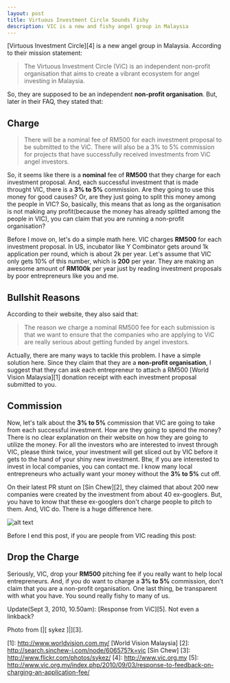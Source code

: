 ```yaml
---
layout: post
title: Virtuous Investment Circle Sounds Fishy
description: VIC is a new and fishy angel group in Malaysia
---
```


[Virtuous Investment Circle][4] is a new angel group in Malaysia. According to their mission statement:

<blockquote>
The Virtuous Investment Circle (ViC) is an independent
non-profit organisation that aims to create a vibrant
ecosystem for angel investing in Malaysia.
</blockquote>

So, they are supposed to be an independent <b>non-profit
organisation</b>. But, later in their FAQ, they stated that:

## Charge

<blockquote>
There will be a nominal fee of RM500 for each investment
proposal to be submitted to the ViC. There will also be a
3% to 5% commission for projects that have successfully
received investments from ViC angel investors.
</blockquote>

So, it seems like there is a <b>nominal</b> fee of <b>RM500</b> that they
charge for each investment proposal. And, each successful investment
that is made throught VIC, there is a <b>3% to 5%</b> commission. Are they
going to use this money for good causes? Or, are they just going to
split this money among the people in VIC? So, basically, this means that
as long as the organisation is not making any profit(because the money
has already splitted among the people in VIC), you can claim that you
are running a non-profit organisation?

Before I move on, let's do a simple math here. VIC charges <b>RM500</b>
for each investment proposal. In US, incubator like Y Combinator gets
around 1k application per round, which is about 2k per year. Let's
assume that VIC only gets 10% of this number, which is <b>200</b> per year.
They are making an awesome amount of <b>RM100k</b> per year just by reading
investment proposals by poor entrepreneurs like you and me.

## Bullshit Reasons

According to their website, they also said that:

<blockquote>
The reason we charge a nominal RM500 fee for each submission 
is that we want to ensure that the companies who are applying
to ViC are really serious about getting funded by angel 
investors.
</blockquote>

Actually, there are many ways to tackle this problem. I have a
simple solution here. Since they claim that they are a <b>non-profit 
organisation</b>, I suggest that they can ask each entrepreneur to 
attach a RM500 [World Vision Malaysia][1] donation receipt with 
each investment proposal submitted to you.

## Commission

Now, let's talk about the <b>3% to 5%</b> commission that VIC are going to take
from each successful investment. How are they going to spend the money?
There is no clear explanation on their website on how they are going to
utilize the money. For all the investors who are interested to invest
through VIC, please think twice, your investment will get sliced out by
VIC before it gets to the hand of your shiny new investment. Btw, if you
are interested to invest in local companies, you can contact me. I know
many local entrepreneurs who actually want your money without the <b>3% to
5%</b> cut off.

On their latest PR stunt on [Sin Chew][2], they claimed that about 200 new
companies were created by the investment from about 40 ex-googlers. But,
you have to know that these ex-googlers don't charge people to pitch to
them. And, VIC do. There is a huge difference here.

<img src="http://cdn.siong1987.com/fish.jpg" alt="alt text" />

Before I end this post, if you are people from VIC reading this post:

## Drop the Charge 

Seriously, VIC, drop your <b>RM500</b> pitching fee if you really
want to help local entrepreneurs. And, if you do want to charge a <b>3% to
5%</b> commission, don't claim that you are a non-profit organisation. One
last thing, be transparent with what you have. You sound really fishy to
many of us.

Update(Sept 3, 2010, 10.50am): [Response from ViC][5]. Not even a linkback?

Photo from [|[ sykez ]|][3].

[1]: http://www.worldvision.com.my/ [World Vision Malaysia]
[2]: http://search.sinchew-i.com/node/606575?k=vic [Sin Chew]
[3]: http://www.flickr.com/photos/sykez/
[4]: http://www.vic.org.my
[5]: http://www.vic.org.my/index.php/2010/09/03/response-to-feedback-on-charging-an-application-fee/

